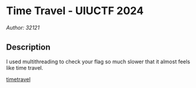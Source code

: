 # Time Travel - UIUCTF 2024

###### Author: 32121

## Description

I used multithreading to check your flag so much slower that it almost feels like time travel.

[timetravel](https://uiuctf-2024-rctf-challenge-uploads.storage.googleapis.com/uploads/860030c0f5197e32704a37522d99db47fd41ca88884bc570b808ae366a38b317/timetravel)
